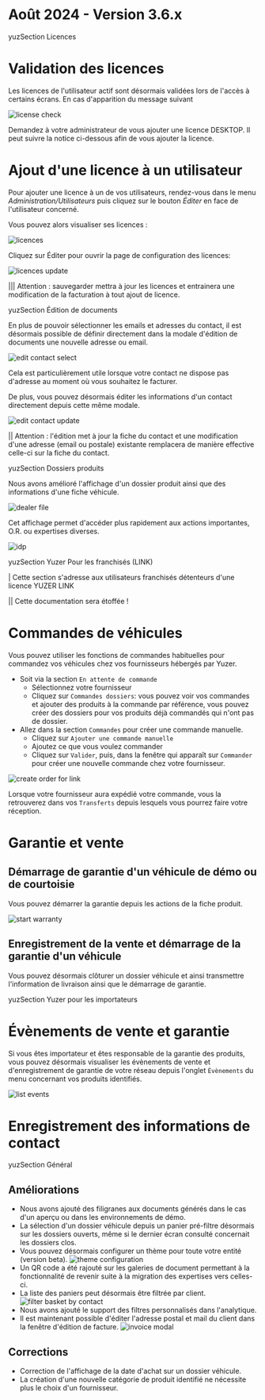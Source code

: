 # Août 2024 - Version 3.6.x

yuzSection Licences

# Validation des licences

Les licences de l'utilisateur actif sont désormais validées lors de l'accès à certains écrans. En cas d'apparition du message suivant

![license check](https://raw.githubusercontent.com/yuzer-software/release-notes/master/release-notes/3.6.0/license-check.webp?w=80%)

Demandez à votre administrateur de vous ajouter une licence DESKTOP. Il peut suivre la notice ci-dessous afin de vous ajouter la licence.

# Ajout d'une licence à un utilisateur

Pour ajouter une licence à un de vos utilisateurs, rendez-vous dans le menu _Administration/Utilisateurs_ puis cliquez sur le bouton _Éditer_ en face de l'utilisateur concerné.

Vous pouvez alors visualiser ses licences :

![licences](https://raw.githubusercontent.com/yuzer-software/release-notes/master/release-notes/3.2.0/licenses/licenses-user-page.webp?w=100%)

Cliquez sur Éditer pour ouvrir la page de configuration des licences:

![licences update](https://raw.githubusercontent.com/yuzer-software/release-notes/master/release-notes/3.2.0/licenses/licenses-update.webp?w=100%)

||| Attention : sauvegarder mettra à jour les licences et entrainera une modification de la facturation à tout ajout de licence.

yuzSection Édition de documents

En plus de pouvoir sélectionner les emails et adresses du contact, il est désormais possible de définir directement dans la modale d'édition de documents une nouvelle adresse ou email.

![edit contact select](https://raw.githubusercontent.com/yuzer-software/release-notes/master/release-notes/3.6.0/doc-edit-contact-select.webp?w=80%)

Cela est particulièrement utile lorsque votre contact ne dispose pas d'adresse au moment où vous souhaitez le facturer.

De plus, vous pouvez désormais éditer les informations d'un contact directement depuis cette même modale.

![edit contact update](https://raw.githubusercontent.com/yuzer-software/release-notes/master/release-notes/3.6.0/doc-edit-contact-update.webp?w=80%)

|| Attention : l'édition met à jour la fiche du contact et une modification d'une adresse (email ou postale) existante remplacera de manière effective celle-ci sur la fiche du contact.

yuzSection Dossiers produits

Nous avons amélioré l'affichage d'un dossier produit ainsi que des informations d'une fiche véhicule.

![dealer file](https://raw.githubusercontent.com/yuzer-software/release-notes/master/release-notes/3.6.0/dealer-file.webp?w=100%)

Cet affichage permet d'accéder plus rapidement aux actions importantes, O.R. ou expertises diverses.

![idp](https://raw.githubusercontent.com/yuzer-software/release-notes/master/release-notes/3.6.0/idp.webp?w=100%)

yuzSection Yuzer Pour les franchisés (LINK)

| Cette section s'adresse aux utilisateurs franchisés détenteurs d'une licence YUZER LINK

|| Cette documentation sera étoffée !

# Commandes de véhicules

Vous pouvez utiliser les fonctions de commandes habituelles pour commandez vos véhicules chez vos fournisseurs hébergés par Yuzer.

- Soit via la section `En attente de commande`
  - Sélectionnez votre fournisseur
  - Cliquez sur `Commandes dossiers`: vous pouvez voir vos commandes et ajouter des produits à la commande par référence, vous pouvez créer des dossiers pour vos produits déjà commandés qui n'ont pas de dossier.
- Allez dans la section `Commandes` pour créer une commande manuelle.
  - Cliquez sur `Ajouter une commande manuelle`
  - Ajoutez ce que vous voulez commander
  - Cliquez sur `Valider`, puis, dans la fenêtre qui apparaît sur `Commander` pour créer une nouvelle commande chez votre fournisseur.

![create order for link](https://raw.githubusercontent.com/yuzer-software/release-notes/master/release-notes/3.6.0/link-make-order.webp?w=60%)

Lorsque votre fournisseur aura expédié votre commande, vous la retrouverez dans vos `Transferts` depuis lesquels vous pourrez faire votre réception.

# Garantie et vente

## Démarrage de garantie d'un véhicule de démo ou de courtoisie

Vous pouvez démarrer la garantie depuis les actions de la fiche produit.

![start warranty](https://raw.githubusercontent.com/yuzer-software/release-notes/master/release-notes/3.6.0/start-warranty.webp?w=60%)

## Enregistrement de la vente et démarrage de la garantie d'un véhicule

Vous pouvez désormais clôturer un dossier véhicule et ainsi transmettre l'information de livraison ainsi que le démarrage de garantie.

yuzSection Yuzer pour les importateurs

# Évènements de vente et garantie

Si vous êtes importateur et êtes responsable de la garantie des produits, vous pouvez désormais visualiser les évènements de vente et d'enregistrement de garantie de votre réseau depuis l'onglet `Évènements` du menu concernant vos produits identifiés.

![list events](https://raw.githubusercontent.com/yuzer-software/release-notes/master/release-notes/3.6.0/idp-supplier-list-events.webp?w=60%)

# Enregistrement des informations de contact

yuzSection Général

## Améliorations

- Nous avons ajouté des filigranes aux documents générés dans le cas d'un aperçu ou dans les environnements de démo.
- La sélection d'un dossier véhicule depuis un panier pré-filtre désormais sur les dossiers ouverts, même si le dernier écran consulté concernait les dossiers clos.
- Vous pouvez désormais configurer un thème pour toute votre entité (version beta).
  ![theme configuration](https://raw.githubusercontent.com/yuzer-software/release-notes/master/release-notes/3.6.0/theme-configuration.webp?w=60%)
- Un QR code a été rajouté sur les galeries de document permettant à la fonctionnalité de revenir suite à la migration des expertises vers celles-ci.
- La liste des paniers peut désormais être filtrée par client.
  ![filter basket by contact](https://raw.githubusercontent.com/yuzer-software/release-notes/master/release-notes/3.6.0/search-basket-by-contact.webp?w=60%)
- Nous avons ajouté le support des filtres personnalisés dans l'analytique.
- Il est maintenant possible d'éditer l'adresse postal et mail du client dans la fenêtre d'édition de facture.
  ![invoice modal](https://raw.githubusercontent.com/yuzer-software/release-notes/master/release-notes/3.6.0/invoice-billing-modal.webp?w=60%)

## Corrections

- Correction de l'affichage de la date d'achat sur un dossier véhicule.
- La création d'une nouvelle catégorie de produit identifié ne nécessite plus le choix d'un fournisseur.
